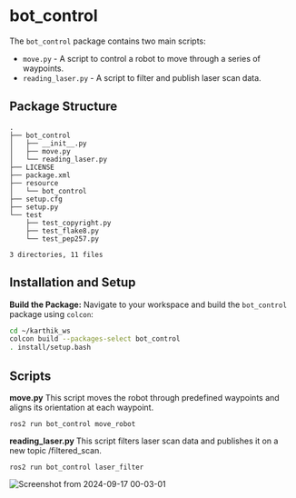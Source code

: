 # bot_control

The `bot_control` package contains two main scripts:
- `move.py` - A script to control a robot to move through a series of waypoints.
- `reading_laser.py` - A script to filter and publish laser scan data.

## Package Structure

```
.
├── bot_control
│   ├── __init__.py
│   ├── move.py
│   └── reading_laser.py
├── LICENSE
├── package.xml
├── resource
│   └── bot_control
├── setup.cfg
├── setup.py
└── test
    ├── test_copyright.py
    ├── test_flake8.py
    └── test_pep257.py

3 directories, 11 files

```

## Installation and Setup

**Build the Package:**
   Navigate to your workspace and build the `bot_control` package using `colcon`:

   ```bash
   cd ~/karthik_ws
   colcon build --packages-select bot_control
   . install/setup.bash
   ```
## Scripts
**move.py**
This script moves the robot through predefined waypoints and aligns its orientation at each waypoint.
```
ros2 run bot_control move_robot
```


**reading_laser.py**
This script filters laser scan data and publishes it on a new topic /filtered_scan.

```
ros2 run bot_control laser_filter
```

![Screenshot from 2024-09-17 00-03-01](https://github.com/user-attachments/assets/b1fd823b-752b-4882-aaf6-1c9d8c5db8d9)

